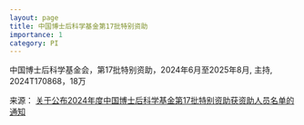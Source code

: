 ```yaml
---
layout: page
title: 中国博士后科学基金第17批特别资助
importance: 1
category: PI
---
```


中国博士后科学基金会，第17批特别资助，2024年6月至2025年8月, 主持, 2024T170868，18万

来源：
<a href="https://www.chinapostdoctor.org.cn/article?inid=bb564ba5-11b9-478f-92d7-22ed7f6e4fa1&catname=%E9%80%9A%E7%9F%A5%E5%85%AC%E5%91%8A&catid=8c892b1c-4ade-4a5f-9a87-5e736cb5e9f9">关于公布2024年度中国博士后科学基金第17批特别资助获资助人员名单的通知</a>
